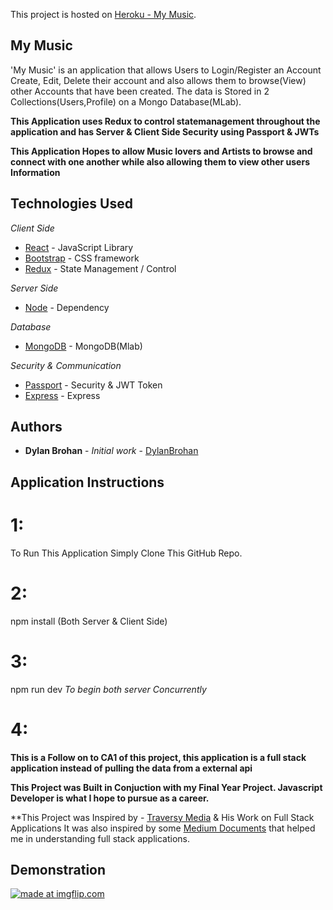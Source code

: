 This project is hosted on [Heroku - My Music](https://still-forest-16737.herokuapp.com/).

## My Music

'My Music' is an application that allows Users to Login/Register an Account Create, Edit, Delete their account and also allows them to browse(View) other Accounts that have been created. The data is Stored in 2 Collections(Users,Profile) on a Mongo Database(MLab).

**This Application uses Redux to control statemanagement throughout the application and has Server & Client Side Security using Passport & JWTs**

**This Application Hopes to allow Music lovers and Artists to browse and connect with one another while also allowing them to view other users Information**

## Technologies Used

_Client Side_

- [React](https://reactjs.org/docs/getting-started.html) - JavaScript Library
- [Bootstrap](https://react-bootstrap.github.io/getting-started/introduction) - CSS framework
- [Redux](https://redux.js.org/) - State Management / Control

_Server Side_

- [Node](https://nodejs.org/en/) - Dependency

_Database_

- [MongoDB](https://redux.js.org/) - MongoDB(Mlab)

_Security & Communication_

- [Passport](http://www.passportjs.org/) - Security & JWT Token
- [Express](https://expressjs.com/) - Express

## Authors

- **Dylan Brohan** - _Initial work_ - [DylanBrohan](https://github.com/DylanBrohan)

## Application Instructions

# 1:

To Run This Application Simply Clone This GitHub Repo.

# 2:

npm install (Both Server & Client Side)

# 3:

npm run dev
_To begin both server Concurrently_

# 4:

**This is a Follow on to CA1 of this project, this application is a full stack application instead of pulling the data from a external api**

**This Project was Built in Conjuction with my Final Year Project. Javascript Developer is what I hope to pursue as a career.**

\*\*This Project was Inspired by - [Traversy Media](https://www.youtube.com/user/TechGuyWeb) & His Work on Full Stack Applications It was also inspired by some [Medium Documents](https://medium.com/javascript-in-plain-english/full-stack-mongodb-react-node-js-express-js-in-one-simple-app-6cc8ed6de274)
that helped me in understanding full stack applications.

## Demonstration

<a href="https://imgflip.com/gif/2xrquj"><img src="https://i.imgflip.com/2xrquj.gif" title="made at imgflip.com"/></a>
